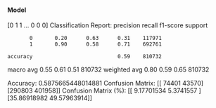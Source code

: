 #### Model
[0 1 1 ... 0 0 0]
Classification Report:
              precision    recall  f1-score   support

           0       0.20      0.63      0.31    117971
           1       0.90      0.58      0.71    692761

    accuracy                           0.59    810732
   macro avg       0.55      0.61      0.51    810732
weighted avg       0.80      0.59      0.65    810732

Accuracy: 0.5875665448014881
Confusion Matrix:
[[ 74401  43570]
 [290803 401958]]
Confusion Matrix (%):
[[ 9.17701534  5.3741557 ]
 [35.86918982 49.57963914]]
